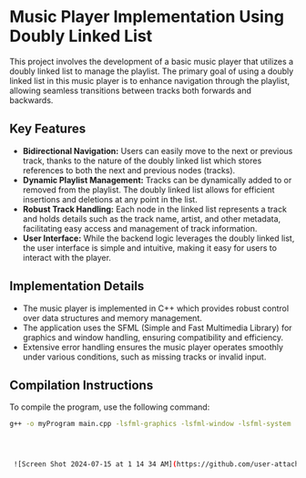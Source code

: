 # Music Player Implementation Using Doubly Linked List

This project involves the development of a basic music player that utilizes a doubly linked list to manage the playlist. The primary goal of using a doubly linked list in this music player is to enhance navigation through the playlist, allowing seamless transitions between tracks both forwards and backwards.

## Key Features

- **Bidirectional Navigation:** Users can easily move to the next or previous track, thanks to the nature of the doubly linked list which stores references to both the next and previous nodes (tracks).
- **Dynamic Playlist Management:** Tracks can be dynamically added to or removed from the playlist. The doubly linked list allows for efficient insertions and deletions at any point in the list.
- **Robust Track Handling:** Each node in the linked list represents a track and holds details such as the track name, artist, and other metadata, facilitating easy access and management of track information.
- **User Interface:** While the backend logic leverages the doubly linked list, the user interface is simple and intuitive, making it easy for users to interact with the player.

## Implementation Details

- The music player is implemented in C++ which provides robust control over data structures and memory management.
- The application uses the SFML (Simple and Fast Multimedia Library) for graphics and window handling, ensuring compatibility and efficiency.
- Extensive error handling ensures the music player operates smoothly under various conditions, such as missing tracks or invalid input.

## Compilation Instructions

To compile the program, use the following command:

```sh
g++ -o myProgram main.cpp -lsfml-graphics -lsfml-window -lsfml-system




 ![Screen Shot 2024-07-15 at 1 14 34 AM](https://github.com/user-attachments/assets/856607f4-a450-4bda-9941-4de3cd405466)
